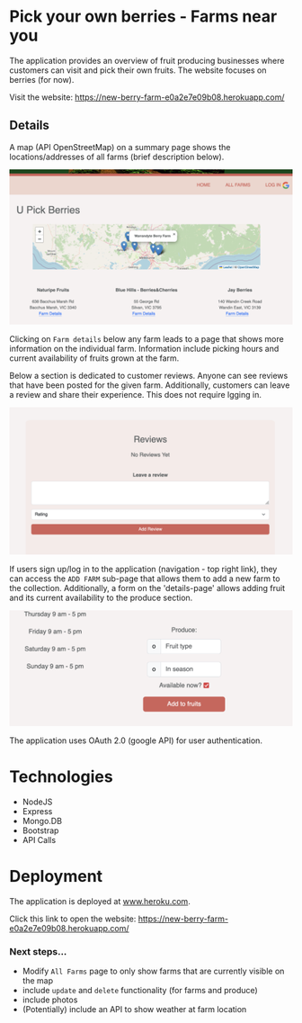 Pick your own berries - Farms near you
======================

The application provides an overview of fruit producing businesses where customers can visit and pick their own fruits. The website focuses on berries (for now).

Visit the website: https://new-berry-farm-e0a2e7e09b08.herokuapp.com/


Details
----------------------

A map (API OpenStreetMap) on a summary page shows the locations/addresses of all farms (brief description below). 

![Farms](public/images/AllFarms.png)

Clicking on `Farm details` below any farm leads to a page that shows more information on the individual farm. Information include picking hours and current availability of fruits grown at the farm.


Below a section is dedicated to customer reviews. Anyone can see reviews that have been posted for the given farm. Additionally, customers can leave a review and share their experience. This does not require lgging in.

![Farms](public/images/Reviews.png)

If users sign up/log in to the application (navigation - top right link), they can access the `ADD FARM`  sub-page that allows them to add a new farm to the collection. Additionally, a form on the 'details-page' allows adding fruit and its current availability to the produce section.

![Farms](public/images/Form-to-add-produce.png)

The application uses OAuth 2.0 (google API) for user authentication.




# Technologies

- NodeJS
- Express
- Mongo.DB
- Bootstrap
- API Calls


# Deployment 

The application is deployed at www.heroku.com. 

Click this link to open the website:
https://new-berry-farm-e0a2e7e09b08.herokuapp.com/



### Next steps...

- Modify `All Farms` page to only show farms that are currently visible on the map
- include `update` and `delete` functionality (for farms and produce)
- include photos 
- (Potentially) include an API to show weather at farm location 

